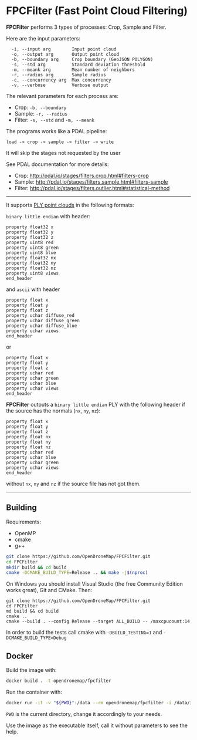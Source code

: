 # FPCFilter (Fast Point Cloud Filtering)

**FPCFilter** performs 3 types of processes: Crop, Sample and Filter. 

Here are the input parameters:

```
  -i, --input arg        Input point cloud
  -o, --output arg       Output point cloud
  -b, --boundary arg     Crop boundary (GeoJSON POLYGON)
  -s, --std arg          Standard deviation threshold
  -m, --meank arg        Mean number of neighbors
  -r, --radius arg       Sample radius
  -c, --concurrency arg  Max concurrency
  -v, --verbose          Verbose output
```

The relevant parameters for each process are:

- Crop: `-b, --boundary` 
- Sample: `-r, --radius`
- Filter: `-s, --std` and `-m, --meank`

The programs works like a PDAL pipeline: 

`load -> crop -> sample -> filter -> write` 

It will skip the stages not requested by the user

See PDAL documentation for more details: 
- Crop: http://pdal.io/stages/filters.crop.html#filters-crop
- Sample: http://pdal.io/stages/filters.sample.html#filters-sample
- Filter: http://pdal.io/stages/filters.outlier.html#statistical-method

-----------------------------------------------------------------------

It supports [PLY point clouds](https://en.wikipedia.org/wiki/PLY_(file_format)) in the following formats:

`binary little endian` with header:

```
property float32 x
property float32 y
property float32 z
property uint8 red
property uint8 green
property uint8 blue
property float32 nx
property float32 ny
property float32 nz
property uint8 views
end_header
```

and `ascii` with header

```
property float x
property float y
property float z
property uchar diffuse_red
property uchar diffuse_green
property uchar diffuse_blue
property uchar views
end_header
```

or 

```
property float x
property float y
property float z
property uchar red
property uchar green
property uchar blue
property uchar views
end_header
```

**FPCFilter** outputs a `binary little endian` PLY with the following header if the source has the normals (`nx`, `ny`, `nz`):

```
property float x
property float y
property float z
property float nx
property float ny
property float nz			
property uchar red
property uchar blue
property uchar green
property uchar views
end_header
```

without `nx`, `ny` and `nz` if the source file has not got them.

-----------------------------------------------------------------------

## Building

Requirements:
 * OpenMP
 * cmake
 * g++
 
```bash
git clone https://github.com/OpenDroneMap/FPCFilter.git
cd FPCFilter
mkdir build && cd build
cmake -DCMAKE_BUILD_TYPE=Release .. && make -j$(nproc)
```

On Windows you should install Visual Studio (the free Community Edition works great), Git and CMake. Then:

```
git clone https://github.com/OpenDroneMap/FPCFilter.git
cd FPCFilter
md build && cd build
cmake ..
cmake --build . --config Release --target ALL_BUILD -- /maxcpucount:14
```

In order to build the tests call cmake with `-DBUILD_TESTING=1` and `-DCMAKE_BUILD_TYPE=Debug`

## Docker

Build the image with:

```bash
docker build . -t opendronemap/fpcfilter
```

Run the container with:

```bash
docker run -it -v "${PWD}":/data --rm opendronemap/fpcfilter -i /data/input.ply -o /data/out.ply
```

`PWD` is the current directory, change it accordingly to your needs. 

Use the image as the executable itself, call it without parameters to see the help.